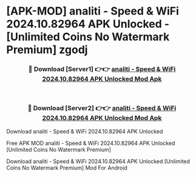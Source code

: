 # [APK-MOD] analiti - Speed & WiFi 2024.10.82964 APK Unlocked - [Unlimited Coins No Watermark Premium] zgodj



<div align="center">
<h3>🔴 Download [Server1] 👉👉 <a href="https://momento.my/?title=analiti_-_Speed_&_WiFi_2024.10.82964_APK_Unlocked">analiti - Speed & WiFi 2024.10.82964 APK Unlocked Mod Apk</a></h3><br>

<h3>🔴 Download [Server2] 👉👉 <a href="https://momento.my/?title=analiti_-_Speed_&_WiFi_2024.10.82964_APK_Unlocked">analiti - Speed & WiFi 2024.10.82964 APK Unlocked Mod Apk</a></h3>
</div>



Download analiti - Speed & WiFi 2024.10.82964 APK Unlocked 

Free APK MOD analiti - Speed & WiFi 2024.10.82964 APK Unlocked [Unlimited Coins No Watermark Premium]

Download analiti - Speed & WiFi 2024.10.82964 APK Unlocked [Unlimited Coins No Watermark Premium] Mod For Android
